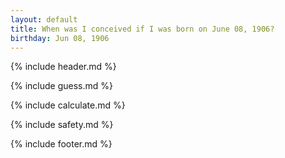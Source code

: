 ```yaml
---
layout: default
title: When was I conceived if I was born on June 08, 1906?
birthday: Jun 08, 1906
---
```


{% include header.md %}

{% include guess.md %}

{% include calculate.md %}

{% include safety.md %}

{% include footer.md %}



